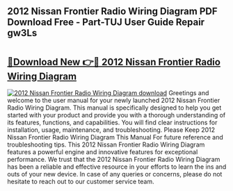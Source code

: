 ## 2012 Nissan Frontier Radio Wiring Diagram PDF Download Free - Part-TUJ User Guide Repair gw3Ls

# <h2><a href="http://dfpu6r.blite.top/?on=2012+Nissan+Frontier+Radio+Wiring+Diagram">🔗Download New 👉🔴 2012 Nissan Frontier Radio Wiring Diagram</a></h2>

[![2012 Nissan Frontier Radio Wiring Diagram download](https://i.imgur.com/lujVjoI.png)](http://dfpu6r.blite.top/?on=2012+Nissan+Frontier+Radio+Wiring+Diagram)
Greetings and welcome to the user manual for your newly launched 2012 Nissan Frontier Radio Wiring Diagram. This manual is specifically designed to help you get started with your product and provide you with a thorough understanding of its features, functions, and capabilities. You will find clear instructions for installation, usage, maintenance, and troubleshooting. Please Keep 2012 Nissan Frontier Radio Wiring Diagram This Manual For future reference and troubleshooting tips. This 2012 Nissan Frontier Radio Wiring Diagram features a powerful engine and innovative features for exceptional performance. We trust that the 2012 Nissan Frontier Radio Wiring Diagram has been a reliable and effective resource in your efforts to learn the ins and outs of your new device. In case of any queries or concerns, please do not hesitate to reach out to our customer service team.
